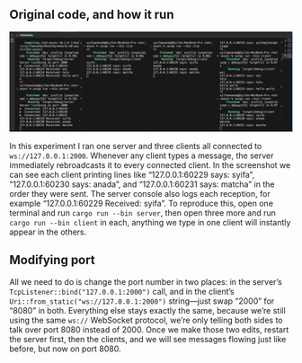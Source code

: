 ## Original code, and how it run

![](img/module10-async.png)

In this experiment I ran one server and three clients all connected to `ws://127.0.0.1:2000`. Whenever any client types a message, the server immediately rebroadcasts it to every connected client. In the screenshot we can see each client printing lines like “127.0.0.1:60229 says: syifa”, “127.0.0.1:60230 says: anada”, and “127.0.0.1:60231 says: matcha” in the order they were sent. The server console also logs each reception, for example “127.0.0.1:60229 Received: syifa”. To reproduce this, open one terminal and run `cargo run --bin server`, then open three more and run `cargo run --bin client` in each, anything we type in one client will instantly appear in the others.

## Modifying port

All we need to do is change the port number in two places: in the server’s `TcpListener::bind("127.0.0.1:2000")` call, and in the client’s `Uri::from_static("ws://127.0.0.1:2000")` string—just swap “2000” for “8080” in both. Everything else stays exactly the same, because we’re still using the same `ws://` WebSocket protocol, we’re only telling both sides to talk over port 8080 instead of 2000. Once we make those two edits, restart the server first, then the clients, and we will see messages flowing just like before, but now on port 8080.

